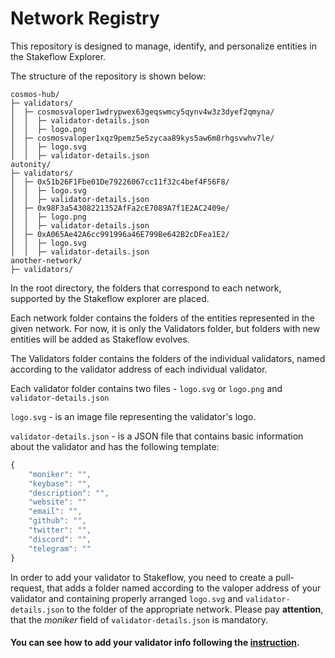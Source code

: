 # Network Registry

This repository is designed to manage, identify, and personalize entities in the Stakeflow Explorer.   

The structure of the repository is shown below:   
```shell
cosmos-hub/
├─ validators/
│  ├─ cosmosvaloper1wdrypwex63geqswmcy5qynv4w3z3dyef2qmyna/
│  │  ├─ validator-details.json
│  │  ├─ logo.png
│  ├─ cosmosvaloper1xqz9pemz5e5zycaa89kys5aw6m8rhgsvwhv7le/
│  │  ├─ logo.svg
│  │  ├─ validator-details.json
autonity/
├─ validators/
│  ├─ 0x51b26F1Fbe01De79226067cc11f32c4bef4F56F8/
│  │  ├─ logo.svg
│  │  ├─ validator-details.json
│  ├─ 0x98F3a54308221352AfFa2cE7089A7f1E2AC2409e/
│  │  ├─ logo.png
│  │  ├─ validator-details.json
│  ├─ 0xA065Ae42A6cc991996a46E799Be642B2cDFea1E2/
│  │  ├─ logo.svg
│  │  ├─ validator-details.json
another-network/
├─ validators/
```

In the root directory, the folders that correspond to each network, supported by the Stakeflow explorer are placed.   

Each network folder contains the folders of the entities represented in the given network. For now, it is only the Validators folder, but folders with new entities will be added as Stakeflow evolves.   

The Validators folder contains the folders of the individual validators, named according to the validator address of each individual validator.   

Each validator folder contains two files - `logo.svg` or `logo.png` and `validator-details.json`   

`logo.svg` - is an image file representing the validator's logo.   

`validator-details.json` - is a JSON file that contains basic information about the validator and has the following template:   
```javascript
{
    "moniker": "",
    "keybase": "",
    "description": "",
    "website": ""
    "email": "",
    "github": "",
    "twitter": "",
    "discord": "",
    "telegram": ""
}
```
In order to add your validator to Stakeflow, you need to create a pull-request, that adds a folder named according to the valoper address of your validator and containing properly arranged `logo.svg` and `validator-details.json` to the folder of the appropriate network. Please pay **attention**, that the *moniker* field of `validator-details.json` is mandatory.

#### You can see how to add your validator info following the [instruction](https://github.com/stakeflow/network-registry/blob/main/TUTORIAL.md).
